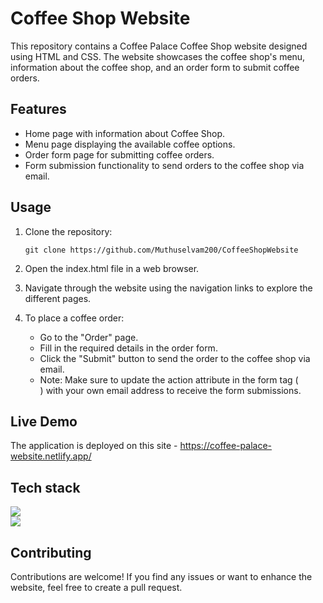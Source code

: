 # Coffee Shop Website

This repository contains a Coffee Palace Coffee Shop website designed using HTML and CSS. The website showcases the coffee shop's menu, information about the coffee shop, and an order form to submit coffee orders.

## Features

- Home page with information about Coffee Shop.
- Menu page displaying the available coffee options.
- Order form page for submitting coffee orders.
- Form submission functionality to send orders to the coffee shop via email.

## Usage

1. Clone the repository:

   ```shell
   git clone https://github.com/Muthuselvam200/CoffeeShopWebsite

2. Open the index.html file in a web browser.

3. Navigate through the website using the navigation links to explore the different pages.

4. To place a coffee order:

   - Go to the "Order" page.
   - Fill in the required details in the order form.
   - Click the "Submit" button to send the order to the coffee shop via email.
   - Note: Make sure to update the action attribute in the form tag (<form>) with your own email address to receive the form submissions.

## Live Demo

The application is deployed on this site - https://coffee-palace-website.netlify.app/

## Tech stack

<div>
<img src="https://img.shields.io/badge/HTML5-E34F26?style=for-the-badge&logo=html5&logoColor=white"><br >
<img src="https://img.shields.io/badge/CSS3-1572B6?style=for-the-badge&logo=css3&logoColor=white">
</div>

## Contributing

Contributions are welcome! If you find any issues or want to enhance the website, feel free to create a pull request.
